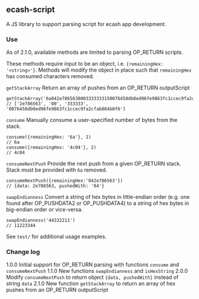 ## ecash-script

A JS library to support parsing script for ecash app development.

### Use

As of 2.1.0, available methods are limited to parsing OP_RETURN scripts.

These methods require input to be an object, i.e. `{remainingHex: '<string>'}`. Methods will modify the object in place such that `remainingHex` has consumed characters removed.

`getStackArray`
Return an array of pushes from an OP_RETURN outputScript

```
getStackArray('6a042e7865630003333333150076458db0ed96fe9863fc1ccec9fa2cfab884b0f6')
// ['2e786563', '00', '333333', '0076458db0ed96fe9863fc1ccec9fa2cfab884b0f6']
```

`consume`
Manually consume a user-specified number of bytes from the stack.

```
consume({remainingHex: '6a'}, 1)
// 6a
consume({remainingHex: '4c04'}, 2)
// 4c04
```

`consumeNextPush`
Provide the next push from a given OP_RETURN stack. Stack must be provided with `6a` removed.

```
consumeNextPush({remainingHex:'042e786563'})
// {data: 2e786563, pushedWith: '04'}
```

`swapEndianness`
Convert a string of hex bytes in little-endian order (e.g. one found after OP_PUSHDATA2 or OP_PUSHDATA4) to a string of hex bytes in big-endian order or vice-versa.

```
swapEndianness('44332211')
// 11223344
```

See `test/` for additional usage examples.

### Change log

1.0.0 Initial support for OP_RETURN parsing with functions `consume` and `consumeNextPush`
1.1.0 New functions `swapEndianness` and `isHexString`
2.0.0 Modify `consumeNextPush` to return object `{data, pushedWith}` instead of string `data`
2.1.0 New function `getStackArray` to return an array of hex pushes from an OP_RETURN outputScript
